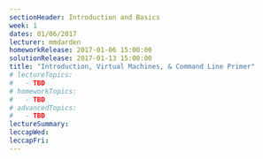 ```yaml
---
sectionHeader: Introduction and Basics
week: 1
dates: 01/06/2017
lecturer: mmdarden
homeworkRelease: 2017-01-06 15:00:00
solutionRelease: 2017-01-13 15:00:00
title: "Introduction, Virtual Machines, & Command Line Primer"
# lectureTopics:
#   - TBD
# homeworkTopics:
#   - TBD
# advancedTopics:
#   - TBD
lectureSummary:
leccapWed:
leccapFri:
---
```


